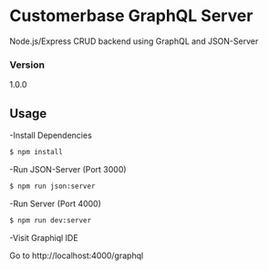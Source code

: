 # Customerbase GraphQL Server

Node.js/Express CRUD backend using GraphQL and JSON-Server

### Version
1.0.0

## Usage

-Install Dependencies

```bash
$ npm install
```

-Run JSON-Server (Port 3000)

```bash
$ npm run json:server
```

-Run Server (Port 4000)

```bash
$ npm run dev:server
```

-Visit Graphiql IDE

Go to http://localhost:4000/graphql